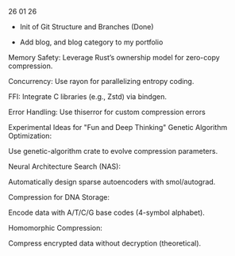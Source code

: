 26 01 26

- Init of Git Structure and Branches
(Done)

- Add blog, and blog category to my portfolio

Memory Safety: Leverage Rust’s ownership model for zero-copy compression.

Concurrency: Use rayon for parallelizing entropy coding.

FFI: Integrate C libraries (e.g., Zstd) via bindgen.

Error Handling: Use thiserror for custom compression errors


Experimental Ideas for "Fun and Deep Thinking"
Genetic Algorithm Optimization:

Use genetic-algorithm crate to evolve compression parameters.

Neural Architecture Search (NAS):

Automatically design sparse autoencoders with smol/autograd.

Compression for DNA Storage:

Encode data with A/T/C/G base codes (4-symbol alphabet).

Homomorphic Compression:

Compress encrypted data without decryption (theoretical).